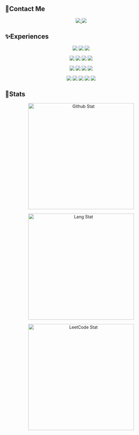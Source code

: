 <h2>🤔Contact Me</h2>

<p align="center">
  <a href="mailto:woohyeon5713@gmail.com" target="_blank">
    <img src="https://img.shields.io/badge/woohyeon5713@gmail.com-EA4335?style=flat-square&logo=Gmail&logoColor=white"/>
  </a>
  <a href="https://qdgbjsdnb.tistory.com" target="_blank">
    <img src="https://img.shields.io/badge/Tech_Blog-DD0B78?style=flat-square&logo=GitHub%20Sponsors&logoColor=white"/>
  </a>
</p>

<h2>✨Experiences</h2>

<p align="center">
  <img src="https://img.shields.io/badge/Spring_Cloud-6DB33F?style=flat-square&logo=springboot&logoColor=white"/>
  <img src="https://img.shields.io/badge/Spring_Boot-6DB33F?style=flat-square&logo=springboot&logoColor=white"/>
  <img src="https://img.shields.io/badge/Kotlin-9C2FE4?style=flat-square&logo=kotlin&logoColor=white"/>
</p>
<p align="center">
  <img src="https://img.shields.io/badge/Mysql-4479A1?style=flat-square&logo=mysql&logoColor=white"/>
  <img src="https://img.shields.io/badge/Oracle-F80000?style=flat-square&logo=oracle&logoColor=white"/>
  <img src="https://img.shields.io/badge/Redis-DC382D?style=flat-square&logo=redis&logoColor=white"/>
  <img src="https://img.shields.io/badge/RabbitMQ-9C2FE4?style=flat-square&logo=rabbitmq&logoColor=white"/>
</p>
<p align="center">
  <img src="https://img.shields.io/badge/VueJs-4FC08D?style=flat-square&logo=vuedotjs&logoColor=white"/>
  <img src="https://img.shields.io/badge/NuxtJs-00DC82?style=flat-square&logo=nuxtdotjs&logoColor=white"/>
  <img src="https://img.shields.io/badge/HTML-E34F26?style=flat-square&logo=html5&logoColor=white"/>
  <img src="https://img.shields.io/badge/js-F7DF1E?style=flat-square&logo=javascript&logoColor=white"/>
</p>
<p align="center">
  <img src="https://img.shields.io/badge/AWS-232F3E?style=flat-square&logo=amazonaws&logoColor=white"/>
  <img src="https://img.shields.io/badge/NodeJs-339933?style=flat-square&logo=nodedotjs&logoColor=white"/>
  <img src="https://img.shields.io/badge/Git-F05032?style=flat-square&logo=git&logoColor=white"/>
  <img src="https://img.shields.io/badge/Jetbrains-000000?style=flat-square&logo=jetbrains&logoColor=white"/>
  <img src="https://img.shields.io/badge/Eclipse-2C2255?style=flat-square&logo=eclipseide&logoColor=white"/>
</p>


<h2>💛Stats</h2>

<p align="center">
  <img src="https://github-readme-stats.vercel.app/api?username=wooHyunHwang&show_icons=true&theme=swift" style="width: 350px; height: auto;" alt="Github Stat">
</p>
<p align="center">
  <img src="https://github-readme-stats.vercel.app/api/top-langs/?username=wooHyunHwang&layout=compact&theme=swift&langs_count=5" style="width: 350px; height: auto;" alt="Lang Stat">
</p>
<p align="center">
  <img src="https://leetcode.card.workers.dev/askljdlkasdj?theme=wtf&font=source_code_pro&extension=null" style="width: 350px; height: auto;" alt="LeetCode Stat">
</p>
